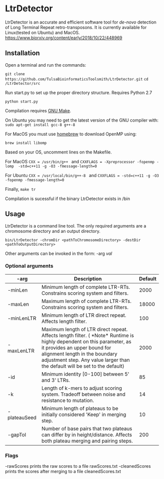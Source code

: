 # LtrDetector
 LtrDetector is an accurate and efficient software tool for *de-novo* detection of Long Terminal Repeat retro-transposons. It is currently available for Linux(tested on Ubuntu) and MacOS. https://www.biorxiv.org/content/early/2018/10/22/448969 

## Installation

Open a terminal and run the commands:

`git clone https://github.com/TulsaBioinformaticsToolsmith/LtrDetector.git`
`cd /LtrDetector/src `

Run start.py to set up the proper directory structure. Requires Python 2.7

` python start.py `

Compilation requires [GNU Make](https://www.gnu.org/software/make/). 

On Ubuntu you may need to get the latest version of the GNU compiler with:
`sudo apt-get install gcc-8 g++-8`

For MacOS you must use [homebrew](https://brew.sh/) to download OpenMP using:

`brew install libomp`

Based on your OS, uncomment lines on the Makefile.

For MacOS
```CXX = /usr/bin/g++ ```
and
```CXXFLAGS = -Xpreprocessor -fopenmp -lomp  -std=c++11 -g -O3 -fmessage-length=0 ```

For Ubuntu
```CXX = /usr/local/bin/g++-8 ```
and 
```CXXFLAGS = -std=c++11 -g -O3 -fopenmp -fmessage-length=0```

Finally,
` make tr `

Compilation is sucessful if the binary LtrDetector exists in /bin

## Usage

LtrDetector is a command line tool. The only required arguments are a chromosome directory and an output directory. 

```
bin/LtrDetector -chromDir <pathToChromosomeDirectory> -destDir <pathToOutputDirectory> 

```

Other arguments can be invoked in the form: -arg  *val* 

### Optional arguments
| -arg     | Description | Default |
| ---------------- | ----------- | ------- |
| -minLen  | Minimum length of complete LTR-RTs. Constrains scoring system and filters. | 2000 |
| -maxLen  |  Maximum length of complete LTR-RTs. Constrains scoring system and filters. | 18000 |
|-minLenLTR | Minimum length of LTR direct repeat. Affects length filter. | 100 |
|  -maxLenLTR   | Maximum length of LTR direct repeat. Affects length filter. ( \*Note\* Runtime is highly dependent on this parameter, as it provides an upper bound for alignment length in the boundary adjustment step. Any value larger than the default will be set to the default)  | 2000 |                
| -id | Minimum identity [0-100] between 5' and 3' LTRs. | 85 |
| -k  | Length of k-mers to adjust scoring system. Tradeoff between noise and resistance to mutation.| 14 |
| -plateauSeed | Minimum length of plateaus to be initially considered 'Keep' in merging step. | 10 |
| -gapTol  | Number of base pairs that two plateaus can differ by in height/distance. Affects both plateau merging and pairing steps. | 200 |

### Flags
-rawScores prints the raw scores to a file rawScores.txt 
-cleanedScores prints the scores after merging to a file cleanedScores.txt 


